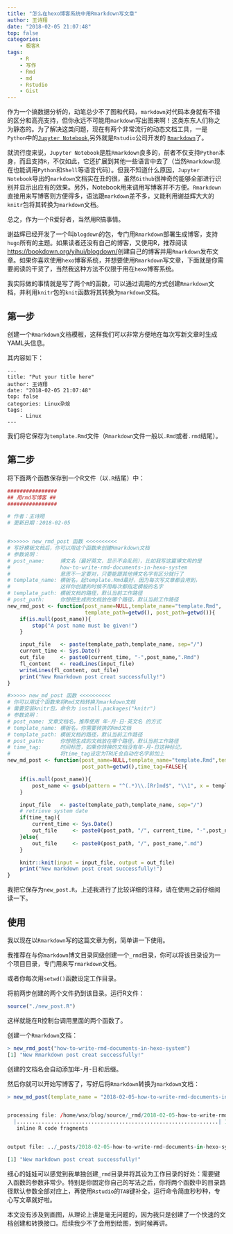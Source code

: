 ```yaml
---
title: "怎么在hexo博客系统中用Rmarkdown写文章"
author: 王诗翔
date: "2018-02-05 21:07:48"
top: false
categories:
    - 极客R
tags:
    - R
    - 写作
    - Rmd
    - md
    - Rstudio
    - Gist
---
```


作为一个搞数据分析的，动笔总少不了图和代码，`markdown`对代码本身就有不错的区分和高亮支持，但你永远不可能用`markdown`写出图来啊！这类东东人们称之为静态的。为了解决这类问题，现在有两个非常流行的动态文档工具，一是`Python`中的[`Jupyter Notebook`](http://jupyter.org/),另外就是`Rstudio`公司开发的 [`Rmarkdown`](http://rmarkdown.rstudio.com/rmarkdown_websites.html#overview)了。

<!-- more -->

就流行度来说，`Jupyter Notebook`是胜`Rmarkdown`良多的，前者不仅支持`Python`本身，而且支持`R`，不仅如此，它还扩展到其他一些语言中去了（当然`Rmarkdown`现在也能调用`Python`和`Shell`等语言代码）。但我不知道什么原因，`Jupyter Notebook`导出的`markdown`文档实在丑的很，虽然`Github`很神奇的能够全部进行识别并显示出应有的效果。另外，Notebook用来调用写博客并不方便。`Rmarkdown`直接用来写博客则方便得多，语法跟`markdown`差不多，又能利用谢益辉大大的`knitr`包将其转换为`markdown`文档。

总之，作为一个R爱好者，当然用R搞事情。

谢益辉已经开发了一个叫`blogdown`的包，专门用`Rmarkdown`部署生成博客，支持`hugo`所有的主题。如果读者还没有自己的博客，又使用R，推荐阅读<https://bookdown.org/yihui/blogdown/>创建自己的博客并用`Rmarkdown`发布文章。如果你喜欢使用`hexo`博客系统，并想要使用`Rmarkdown`写文章，下面就是你需要阅读的干货了，当然我这种方法不仅限于用在`hexo`博客系统。

我实际做的事情就是写了两个`R`的函数，可以通过调用的方式创建`Rmarkdown`文档，并利用`knitr`包的`knit`函数将其转换为`markdown`文档。

## 第一步

创建一个`Rmarkdown`文档模板，这样我们可以非常方便地在每次写新文章时生成YAML头信息。

其内容如下：

```
---
title: "Put your title here"
author: 王诗翔
date: "2018-02-05 21:07:48"
top: false
categories: Linux杂烩
tags:
    - Linux
---
```

我们将它保存为`template.Rmd`文件（`Rmarkdown`文件一般以`.Rmd`或者`.rmd`结尾）。


## 第二步

将下面两个函数保存到一个R文件（以`.R`结尾）中：

```R
################
## 用rmd写博客 ##
################

# 作者：王诗翔
# 更新日期：2018-02-05


#>>>>>> new_rmd_post 函数 <<<<<<<<<<
# 写好模板文档后，你可以用这个函数来创建Rmarkdown文档
# 参数说明：
# post_name:     博文名（最好英文，显示不会乱码），比如我写这篇博文用的是
#                how-to-write-rmd-documents-in-hexo-system
#                意思不一定要对，只要能跟其他博文名字有区分就行了
# template_name: 模板名，起template.Rmd最好，因为每次写文章都会用到，
#                这样你创建的时候不用每次都指定模板的名字
# template_path: 模板文档的路径，默认当前工作路径
# post_path:     你想把生成的文档放在哪个路径，默认当前工作路径
new_rmd_post <- function(post_name=NULL,template_name="template.Rmd",
                         template_path=getwd(), post_path=getwd()){
    if(is.null(post_name)){
        stop("A post name must be given!")
    }

    input_file   <- paste(template_path,template_name, sep="/")
    current_time <- Sys.Date()
    out_file     <- paste0(current_time, "-",post_name,".Rmd")
    fl_content   <- readLines(input_file)
    writeLines(fl_content, out_file)
    print("New Rmarkdown post creat successfully!")
}

#>>>>> new_md_post 函数 <<<<<<<<<<
# 你可以用这个函数来将Rmd文档转换为markdown文档
# 需要安装knitr包，命令为 install.packages("knitr")
# 参数说明：
# post_name: 文章文档名，推荐使用 年-月-日-英文名 的方式
# template_name: 模板名，你需要转换的Rmd文档
# template_path: 模板文档的路径，默认当前工作路径
# post_path:     你想把生成的文档放在哪个路径，默认当前工作路径
# time_tag:      时间标签，如果你转换的文档没有年-月-日这种标记，
#                将time_tag设定为TRUE会自动在名字前加上
new_md_post <- function(post_name=NULL,template_name="template.Rmd",template_path=getwd(),
                        post_path=getwd(),time_tag=FALSE){

    if(is.null(post_name)){
        post_name <- gsub(pattern = "^(.*)\\.[Rr]md$", "\\1", x = template_name)
    }

    input_file   <- paste(template_path,template_name, sep="/")
    # retrieve system date
    if(time_tag){
        current_time <- Sys.Date()
        out_file     <- paste0(post_path, "/", current_time, "-",post_name,".md")
    }else{
        out_file     <- paste0(post_path, "/", post_name,".md")
    }

    knitr::knit(input = input_file, output = out_file)
    print("New markdown post creat successfully!")
}

```

我把它保存为`new_post.R`，上述我进行了比较详细的注释，请在使用之前仔细阅读一下。

## 使用

我以现在以`Rmarkdown`写的这篇文章为例，简单讲一下使用。

我推荐在与你`markdown`博文目录同级创建一个`_rmd`目录，你可以将该目录设为一个项目目录，专门用来写`rmarkdown`文档。

或者你每次用`setwd()`函数设定工作目录。

将前两步创建的两个文件扔到该目录。运行R文件：

```R
source("./new_post.R")
```

这样就能在R控制台调用里面的两个函数了。

创建一个`Rmarkdown`文档：

```R
> new_rmd_post("how-to-write-rmd-documents-in-hexo-system")
[1] "New Rmarkdown post creat successfully!"
```

创建的文档名会自动添加年-月-日和后缀。

然后你就可以开始写博客了，写好后将`Rmarkdown`转换为`markdown`文档：


```R
> new_md_post(template_name = "2018-02-05-how-to-write-rmd-documents-in-hexo-system.Rmd", post_path = "../_posts")


processing file: /home/wsx/blog/source/_rmd/2018-02-05-how-to-write-rmd-documents-in-hexo-system.Rmd
  |.................................................................| 100%
   inline R code fragments


output file: ../_posts/2018-02-05-how-to-write-rmd-documents-in-hexo-system.md

[1] "New markdown post creat successfully!"
```

细心的娃娃可以感觉到我单独创建`_rmd`目录并将其设为工作目录的好处：需要键入函数的参数非常少。特别是你固定你自己的写法之后，你将两个函数中的目录路径默认参数全部对应上，再使用`Rstudio`的`TAB`键补全，运行命令简直秒秒种，专心写文章就好啦。


本文没有涉及到画图，从理论上讲是毫无问题的，因为我只是创建了一个快速的文档创建和转换接口。后续我少不了会用到绘图，到时候再讲。
